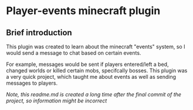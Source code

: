 # Player-events minecraft plugin
## Brief introduction
This plugin was created to learn about the minecraft "events" system, so I would send a message to chat based on certain events.

For example, messages would be sent if players entered/left a bed, changed worlds or killed certain mobs, specifcally bosses. This plugin was a very quick project, which taught me about events as well as sending messages to players.



*Note, this readme.md is created a long time after the final commit of the project, so information might be incorrect*
